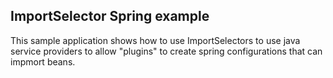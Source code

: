 ## ImportSelector Spring example

This sample application shows how to use ImportSelectors to use java service providers to allow "plugins" to create spring configurations that can impmort beans.

